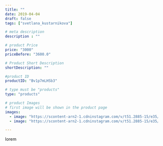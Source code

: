 ```yaml
---
title: ""
date: 2019-04-04
draft: false
tags: ["svetlana_kustarnikova"]

# meta description
description : ""

# product Price
price: "3000"
priceBefore: "3600.0"

# Product Short Description
shortDescription: ""

#product ID
productID: "Bv1p7mLHSb3"

# type must be "products"
type: "products"

# product Images
# first image will be shown in the product page
images:
  - image: "https://scontent-arn2-1.cdninstagram.com/v/t51.2885-15/e35/55790184_381703262676258_1277793483381728297_n.jpg?se=8&tp=1&_nc_ht=scontent-arn2-1.cdninstagram.com&_nc_cat=106&_nc_ohc=oxlxiiMOAZsAX_vF5qZ&ccb=7-4&oh=33a31d1ef27ec31b3fef538a6d4f8d1c&oe=6082D8BB&ig_cache_key=MjAxNDcwMDgyMDE5ODM1NjEwMA%3D%3D.2-ccb7-4"
  - image: "https://scontent-arn2-1.cdninstagram.com/v/t51.2885-15/e35/54513019_637771146672159_6077318947666584906_n.jpg?se=8&tp=1&_nc_ht=scontent-arn2-1.cdninstagram.com&_nc_cat=103&_nc_ohc=GPaugXjvjxgAX_ZIPfa&ccb=7-4&oh=60975d7a43531718da79a7ab3ae05343&oe=60834EE1&ig_cache_key=MjAxNDcwMDgyMDIwNjg5NDg1NQ%3D%3D.2-ccb7-4"

---
```

lorem
